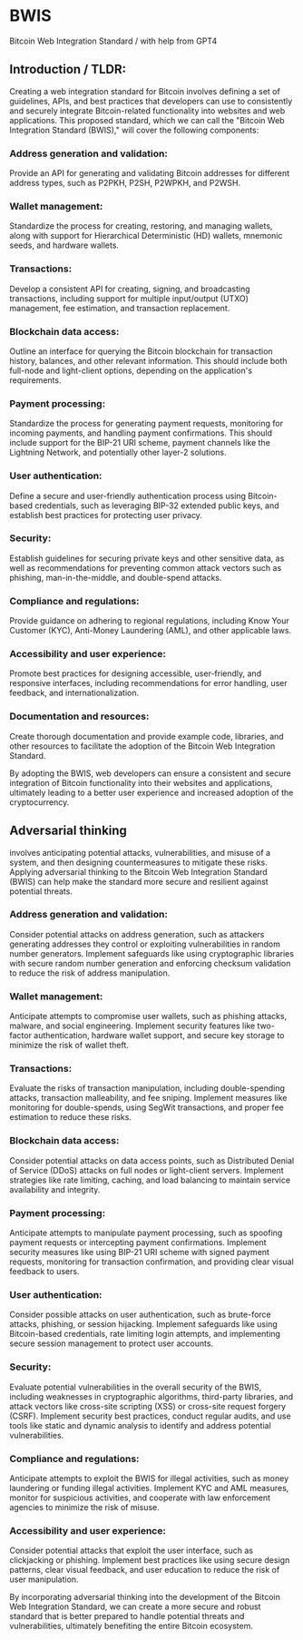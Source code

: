 # BWIS
Bitcoin Web Integration Standard / with help from GPT4

## Introduction / TLDR:
Creating a web integration standard for Bitcoin involves defining a set of guidelines, APIs, and best practices that developers can use to consistently and securely integrate Bitcoin-related functionality into websites and web applications. This proposed standard, which we can call the "Bitcoin Web Integration Standard (BWIS)," will cover the following components:

### Address generation and validation:
Provide an API for generating and validating Bitcoin addresses for different address types, such as P2PKH, P2SH, P2WPKH, and P2WSH.

### Wallet management:
Standardize the process for creating, restoring, and managing wallets, along with support for Hierarchical Deterministic (HD) wallets, mnemonic seeds, and hardware wallets.

### Transactions:
Develop a consistent API for creating, signing, and broadcasting transactions, including support for multiple input/output (UTXO) management, fee estimation, and transaction replacement.

### Blockchain data access:
Outline an interface for querying the Bitcoin blockchain for transaction history, balances, and other relevant information. This should include both full-node and light-client options, depending on the application's requirements.

### Payment processing:
Standardize the process for generating payment requests, monitoring for incoming payments, and handling payment confirmations. This should include support for the BIP-21 URI scheme, payment channels like the Lightning Network, and potentially other layer-2 solutions.

### User authentication:
Define a secure and user-friendly authentication process using Bitcoin-based credentials, such as leveraging BIP-32 extended public keys, and establish best practices for protecting user privacy.

### Security:
Establish guidelines for securing private keys and other sensitive data, as well as recommendations for preventing common attack vectors such as phishing, man-in-the-middle, and double-spend attacks.

### Compliance and regulations:
Provide guidance on adhering to regional regulations, including Know Your Customer (KYC), Anti-Money Laundering (AML), and other applicable laws.

### Accessibility and user experience:
Promote best practices for designing accessible, user-friendly, and responsive interfaces, including recommendations for error handling, user feedback, and internationalization.

### Documentation and resources:
Create thorough documentation and provide example code, libraries, and other resources to facilitate the adoption of the Bitcoin Web Integration Standard.

By adopting the BWIS, web developers can ensure a consistent and secure integration of Bitcoin functionality into their websites and applications, ultimately leading to a better user experience and increased adoption of the cryptocurrency.

## Adversarial thinking 
involves anticipating potential attacks, vulnerabilities, and misuse of a system, and then designing countermeasures to mitigate these risks. Applying adversarial thinking to the Bitcoin Web Integration Standard (BWIS) can help make the standard more secure and resilient against potential threats.

### Address generation and validation:
Consider potential attacks on address generation, such as attackers generating addresses they control or exploiting vulnerabilities in random number generators. Implement safeguards like using cryptographic libraries with secure random number generation and enforcing checksum validation to reduce the risk of address manipulation.

### Wallet management:
Anticipate attempts to compromise user wallets, such as phishing attacks, malware, and social engineering. Implement security features like two-factor authentication, hardware wallet support, and secure key storage to minimize the risk of wallet theft.

### Transactions:
Evaluate the risks of transaction manipulation, including double-spending attacks, transaction malleability, and fee sniping. Implement measures like monitoring for double-spends, using SegWit transactions, and proper fee estimation to reduce these risks.

### Blockchain data access:
Consider potential attacks on data access points, such as Distributed Denial of Service (DDoS) attacks on full nodes or light-client servers. Implement strategies like rate limiting, caching, and load balancing to maintain service availability and integrity.

### Payment processing:
Anticipate attempts to manipulate payment processing, such as spoofing payment requests or intercepting payment confirmations. Implement security measures like using BIP-21 URI scheme with signed payment requests, monitoring for transaction confirmation, and providing clear visual feedback to users.

### User authentication:
Consider possible attacks on user authentication, such as brute-force attacks, phishing, or session hijacking. Implement safeguards like using Bitcoin-based credentials, rate limiting login attempts, and implementing secure session management to protect user accounts.

### Security:
Evaluate potential vulnerabilities in the overall security of the BWIS, including weaknesses in cryptographic algorithms, third-party libraries, and attack vectors like cross-site scripting (XSS) or cross-site request forgery (CSRF). Implement security best practices, conduct regular audits, and use tools like static and dynamic analysis to identify and address potential vulnerabilities.

### Compliance and regulations:
Anticipate attempts to exploit the BWIS for illegal activities, such as money laundering or funding illegal activities. Implement KYC and AML measures, monitor for suspicious activities, and cooperate with law enforcement agencies to minimize the risk of misuse.

### Accessibility and user experience:
Consider potential attacks that exploit the user interface, such as clickjacking or phishing. Implement best practices like using secure design patterns, clear visual feedback, and user education to reduce the risk of user manipulation.

By incorporating adversarial thinking into the development of the Bitcoin Web Integration Standard, we can create a more secure and robust standard that is better prepared to handle potential threats and vulnerabilities, ultimately benefiting the entire Bitcoin ecosystem.
